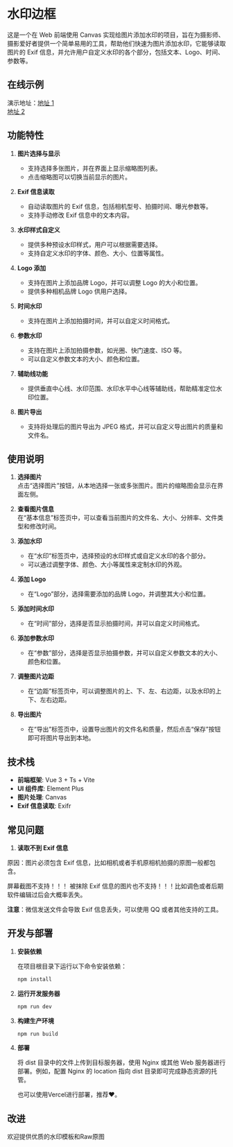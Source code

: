 # 水印边框

这是一个在 Web 前端使用 Canvas 实现给图片添加水印的项目，旨在为摄影师、摄影爱好者提供一个简单易用的工具，帮助他们快速为图片添加水印，它能够读取图片的 Exif 信息，并允许用户自定义水印的各个部分，包括文本、Logo、时间、参数等。

## 在线示例

演示地址：[地址 1](https://watermark.lsfd.asia)  
[地址 2](https://image-border-vue.vercel.app)

## 功能特性

1. **图片选择与显示**

   - 支持选择多张图片，并在界面上显示缩略图列表。
   - 点击缩略图可以切换当前显示的图片。

2. **Exif 信息读取**

   - 自动读取图片的 Exif 信息，包括相机型号、拍摄时间、曝光参数等。
   - 支持手动修改 Exif 信息中的文本内容。

3. **水印样式自定义**

   - 提供多种预设水印样式，用户可以根据需要选择。
   - 支持自定义水印的字体、颜色、大小、位置等属性。

4. **Logo 添加**

   - 支持在图片上添加品牌 Logo，并可以调整 Logo 的大小和位置。
   - 提供多种相机品牌 Logo 供用户选择。

5. **时间水印**

   - 支持在图片上添加拍摄时间，并可以自定义时间格式。

6. **参数水印**

   - 支持在图片上添加拍摄参数，如光圈、快门速度、ISO 等。
   - 可以自定义参数文本的大小、颜色和位置。

7. **辅助线功能**

   - 提供垂直中心线、水印范围、水印水平中心线等辅助线，帮助精准定位水印位置。

8. **图片导出**
   - 支持将处理后的图片导出为 JPEG 格式，并可以自定义导出图片的质量和文件名。

## 使用说明

1. **选择图片**  
   点击“选择图片”按钮，从本地选择一张或多张图片。图片的缩略图会显示在界面左侧。

2. **查看图片信息**  
   在“基本信息”标签页中，可以查看当前图片的文件名、大小、分辨率、文件类型和修改时间。

3. **添加水印**

   - 在“水印”标签页中，选择预设的水印样式或自定义水印的各个部分。
   - 可以通过调整字体、颜色、大小等属性来定制水印的外观。

4. **添加 Logo**

   - 在“Logo”部分，选择需要添加的品牌 Logo，并调整其大小和位置。

5. **添加时间水印**

   - 在“时间”部分，选择是否显示拍摄时间，并可以自定义时间格式。

6. **添加参数水印**

   - 在“参数”部分，选择是否显示拍摄参数，并可以自定义参数文本的大小、颜色和位置。

7. **调整图片边距**

   - 在“边距”标签页中，可以调整图片的上、下、左、右边距，以及水印的上下、左右边距。

8. **导出图片**
   - 在“导出”标签页中，设置导出图片的文件名和质量，然后点击“保存”按钮即可将图片导出到本地。

## 技术栈

- **前端框架**: Vue 3 + Ts + Vite
- **UI 组件库**: Element Plus
- **图片处理**: Canvas
- **Exif 信息读取**: Exifr

## 常见问题

1. **读取不到 Exif 信息**

原因：图片必须包含 Exif 信息，比如相机或者手机原相机拍摄的原图一般都包含。

屏幕截图不支持！！！
被抹除 Exif 信息的图片也不支持！！！比如调色或者后期软件编辑过后会大概率丢失。

**注意**：微信发送文件会导致 Exif 信息丢失，可以使用 QQ 或者其他支持的工具。

## 开发与部署

1. **安装依赖**

   在项目根目录下运行以下命令安装依赖：

   ```bash
   npm install
   ```

2. **运行开发服务器**

   ```bash
   npm run dev
   ```

3. **构建生产环境**

   ```bash
   npm run build
   ```

4. **部署**

   将 dist 目录中的文件上传到目标服务器，使用 Nginx 或其他 Web 服务器进行部署。例如，配置 Nginx 的 location 指向 dist 目录即可完成静态资源的托管。

   也可以使用Vercel进行部署，推荐♥。

## 改进

欢迎提供优质的水印模板和Raw原图
